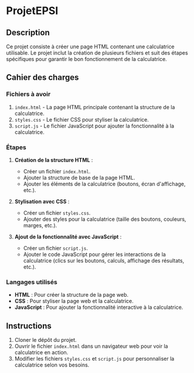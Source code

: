# ProjetEPSI

## Description
Ce projet consiste à créer une page HTML contenant une calculatrice utilisable. Le projet inclut la création de plusieurs fichiers et suit des étapes spécifiques pour garantir le bon fonctionnement de la calculatrice.

## Cahier des charges

### Fichiers à avoir
1. `index.html` - La page HTML principale contenant la structure de la calculatrice.
2. `styles.css` - Le fichier CSS pour styliser la calculatrice.
3. `script.js` - Le fichier JavaScript pour ajouter la fonctionnalité à la calculatrice.

### Étapes
1. **Création de la structure HTML** :
   - Créer un fichier `index.html`.
   - Ajouter la structure de base de la page HTML.
   - Ajouter les éléments de la calculatrice (boutons, écran d'affichage, etc.).

2. **Stylisation avec CSS** :
   - Créer un fichier `styles.css`.
   - Ajouter des styles pour la calculatrice (taille des boutons, couleurs, marges, etc.).

3. **Ajout de la fonctionnalité avec JavaScript** :
   - Créer un fichier `script.js`.
   - Ajouter le code JavaScript pour gérer les interactions de la calculatrice (clics sur les boutons, calculs, affichage des résultats, etc.).

### Langages utilisés
- **HTML** : Pour créer la structure de la page web.
- **CSS** : Pour styliser la page web et la calculatrice.
- **JavaScript** : Pour ajouter la fonctionnalité interactive à la calculatrice.

## Instructions
1. Cloner le dépôt du projet.
2. Ouvrir le fichier `index.html` dans un navigateur web pour voir la calculatrice en action.
3. Modifier les fichiers `styles.css` et `script.js` pour personnaliser la calculatrice selon vos besoins.

